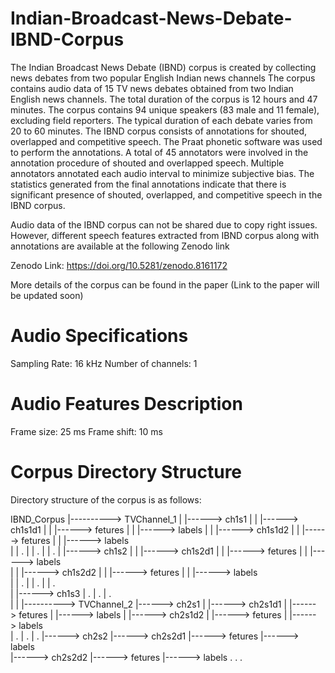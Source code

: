 # Indian-Broadcast-News-Debate-IBND-Corpus

The Indian Broadcast News Debate (IBND) corpus is created by collecting news debates from two popular English Indian news channels The corpus contains audio data of 15 TV news debates obtained from two Indian English news channels. The total duration of the corpus is 12 hours and 47 minutes. The corpus contains 94 unique speakers
(83 male and 11 female), excluding field reporters. The typical duration of each debate varies from 20 to 60 minutes. The IBND corpus consists of annotations for shouted, overlapped and competitive speech. The Praat phonetic software was used to perform the annotations. A total of 45 annotators were involved in the annotation
procedure of shouted and overlapped speech. Multiple annotators annotated each audio interval to minimize subjective bias. The statistics generated from
the final annotations indicate that there is significant presence of shouted, overlapped, and competitive speech in the IBND corpus. 

Audio data of the IBND corpus can not be shared due to copy right issues. However, different speech features extracted from IBND corpus along with annotations are available at the following Zenodo link

Zenodo Link: https://doi.org/10.5281/zenodo.8161172

More details of the corpus can be found in the paper (Link to the paper will be updated soon)  


# Audio Specifications
Sampling Rate: 16 kHz
Number of channels: 1

# Audio Features Description
Frame size: 25 ms
Frame shift: 10 ms

# Corpus Directory Structure
Directory structure of the corpus is as follows:




IBND_Corpus
          |----------> TVChannel_1
          |                    |------> ch1s1
          |                    |           |------> ch1s1d1
          |                    |                          |------> fetures
          |                    |                          |------> labels
          |                    |            |------> ch1s1d2
          |                    |                          |------> fetures
          |                    |                          |------> labels          
          |                    |                .
          |                    |                .
          |                    |                .
          |                    |------> ch1s2
          |                    |            |------> ch1s2d1
          |                    |                          |------> fetures
          |                    |                          |------> labels    
          |                    |            |------> ch1s2d2
          |                    |                          |------> fetures
          |                    |                          |------> labels    
          |                    |                .
          |                    |                .
          |                    |                .          
          |                    |------> ch1s3
          |                              .
          |                              .
          |                              .          
          |
          |
          |----------> TVChannel_2
                               |------> ch2s1
                               |           |------> ch2s1d1
                               |                          |------> fetures
                               |                          |------> labels
                               |            |------> ch2s1d2
                               |                          |------> fetures
                               |                          |------> labels          
                               |                .
                               |                .
                               |                .
                               |------> ch2s2
                                            |------> ch2s2d1
                                                          |------> fetures
                                                          |------> labels    
                                            |------> ch2s2d2
                                                          |------> fetures
                                                          |------> labels 
                                                .
                                                .
                                                .                                                          







          

